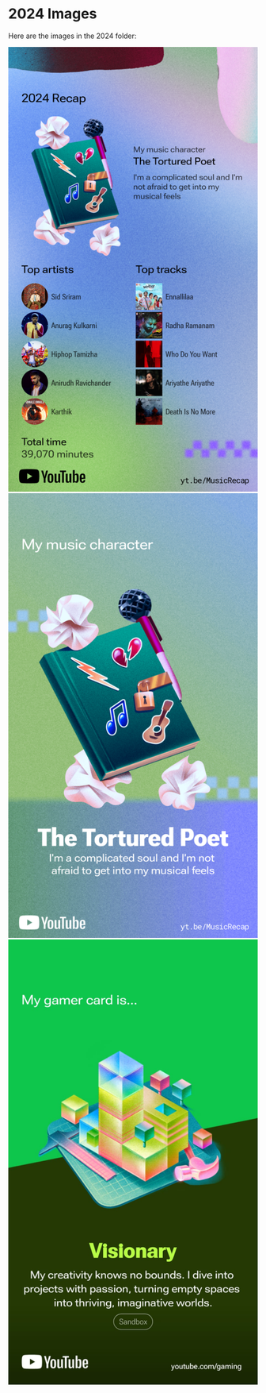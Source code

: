 # 2024 Images

Here are the images in the 2024 folder:

 **![Music Recap 2024](./2024/Music-Recap_2024.jpg)**  
 **![Title](./2024/Title.jpg)**
 **![Gaming Recap 2024](./2024/2024_Gaming.jpeg)**  
 
